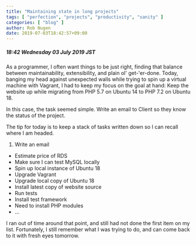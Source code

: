 ```yaml
---
title: "Maintaining state in long projects"
tags: [ "perfection", "projects", "productivity", "sanity" ]
categories: [ "blog" ]
author: Rob Nugen
date: 2019-07-03T18:42:57+09:00
---
```


##### 18:42 Wednesday 03 July 2019 JST

As a programmer, I often want things to be just right, finding that
balance between maintainability, extensibility, and plain ol'
get-'er-done.  Today, banging my head against unexpected walls while
trying to spin up a virtual machine with Vagrant, I had to keep my
focus on the goal at hand:  Keep the website up while migrating from
PHP 5.7 on Ubuntu 14 to PHP 7.2 on Ubuntu 18.

In this case, the task seemed simple.  Write an email to Client so
they know the status of the project.

<!-- (There was an article on HN recently with a draft letter on why some
changes take so long.  To get this blog entry just right, I should
find and link to that article.) -->

The tip for today is to keep a stack of tasks written down so I can
recall where I am headed.

1. Write an email
- Estimate price of RDS
- Make sure I can test MySQL locally
- Spin up local instance of Ubuntu 18
- Upgrade Vagrant
- Upgrade local copy of Ubuntu 18
- Install latest copy of website source
- Run tests
- Install test framework
- Need to install PHP modules
- ...

I ran out of time around that point, and still had not done the first
item on my list.  Fortunately, I still remember what I was trying to
do, and can come back to it with fresh eyes tomorrow.
